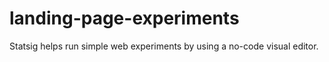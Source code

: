 # landing-page-experiments

Statsig helps run simple web experiments by using a no-code visual editor.